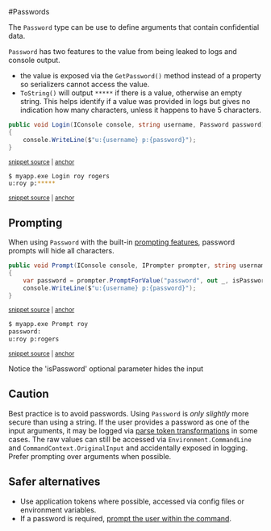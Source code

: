 #Passwords

The `Password` type can be use to define arguments that contain confidential data.

`Password` has two features to the value from being leaked to logs and console output.

* the value is exposed via the `GetPassword()` method instead of a property so serializers cannot access the value.
* `ToString()` will output `*****` if there is a value, otherwise an empty string. This helps identify if a value was provided in logs but gives no indication how many characters, unless it happens to have 5 characters.

<!-- snippet: passwords_login -->
<a id='snippet-passwords_login'></a>
```c#
public void Login(IConsole console, string username, Password password)
{
    console.WriteLine($"u:{username} p:{password}");
}
```
<sup><a href='https://github.com/bilal-fazlani/commanddotnet/blob/master/CommandDotNet.DocExamples/Arguments/Arguments/Passwords.cs#L15-L20' title='Snippet source file'>snippet source</a> | <a href='#snippet-passwords_login' title='Start of snippet'>anchor</a></sup>
<!-- endSnippet -->

<!-- snippet: passwords_login_exe -->
<a id='snippet-passwords_login_exe'></a>
```bash
$ myapp.exe Login roy rogers
u:roy p:*****
```
<sup><a href='https://github.com/bilal-fazlani/commanddotnet/blob/master/CommandDotNet.DocExamples/BashSnippets/passwords_login_exe.bash#L1-L4' title='Snippet source file'>snippet source</a> | <a href='#snippet-passwords_login_exe' title='Start of snippet'>anchor</a></sup>
<!-- endSnippet -->

## Prompting

When using `Password` with the built-in [prompting features](../ArgumentValues/prompting.md), password prompts will hide all characters.

<!-- snippet: passwords_prompt -->
<a id='snippet-passwords_prompt'></a>
```c#
public void Prompt(IConsole console, IPrompter prompter, string username)
{
    var password = prompter.PromptForValue("password", out _, isPassword: true);
    console.WriteLine($"u:{username} p:{password}");
}
```
<sup><a href='https://github.com/bilal-fazlani/commanddotnet/blob/master/CommandDotNet.DocExamples/Arguments/Arguments/Passwords.cs#L22-L28' title='Snippet source file'>snippet source</a> | <a href='#snippet-passwords_prompt' title='Start of snippet'>anchor</a></sup>
<!-- endSnippet -->

<!-- snippet: passwords_prompt_exe -->
<a id='snippet-passwords_prompt_exe'></a>
```bash
$ myapp.exe Prompt roy
password: 
u:roy p:rogers
```
<sup><a href='https://github.com/bilal-fazlani/commanddotnet/blob/master/CommandDotNet.DocExamples/BashSnippets/passwords_prompt_exe.bash#L1-L5' title='Snippet source file'>snippet source</a> | <a href='#snippet-passwords_prompt_exe' title='Start of snippet'>anchor</a></sup>
<!-- endSnippet -->

Notice the 'isPassword' optional parameter hides the input

## Caution

Best practice is to avoid passwords. Using `Password` is *only slightly* more secure than using a string. 
If the user provides a password as one of the input arguments, it may be logged via [parse token transformations](../Diagnostics/parse-directive.md#token-transformations) in some cases.
The raw values can still be accessed via `Environment.CommandLine` and `CommandContext.OriginalInput` and accidentally exposed in logging. Prefer prompting over arguments when possible.

## Safer alternatives

* Use application tokens where possible, accessed via config files or environment variables.
* If a password is required, [prompt the user within the command](../ArgumentValues/prompting.md/#prompting-from-within-the-command-method).
